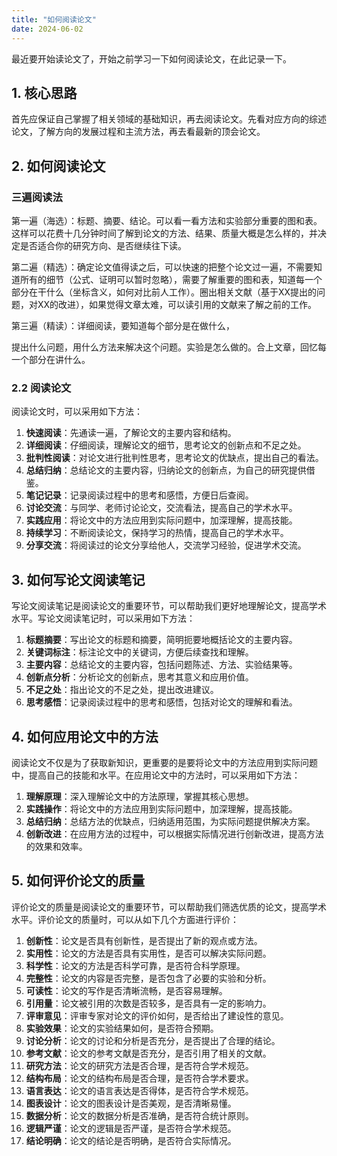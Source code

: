```yaml
---
title: "如何阅读论文"
date: 2024-06-02
---
```


最近要开始读论文了，开始之前学习一下如何阅读论文，在此记录一下。

## 1. 核心思路

首先应保证自己掌握了相关领域的基础知识，再去阅读论文。先看对应方向的综述论文，了解方向的发展过程和主流方法，再去看最新的顶会论文。


## 2. 如何阅读论文

### 三遍阅读法

第一遍（海选）：标题、摘要、结论。可以看一看方法和实验部分重要的图和表。这样可以花费十几分钟时间了解到论文的方法、结果、质量大概是怎么样的，并决定是否适合你的研究方向、是否继续往下读。

第二遍（精选）：确定论文值得读之后，可以快速的把整个论文过一遍，不需要知道所有的细节（公式、证明可以暂时忽略），需要了解重要的图和表，知道每一个部分在干什么（坐标含义，如何对比前人工作）。圈出相关文献（基于XX提出的问题，对XX的改进），如果觉得文章太难，可以读引用的文献来了解之前的工作。

第三遍（精读）：详细阅读，要知道每个部分是在做什么，

提出什么问题，用什么方法来解决这个问题。实验是怎么做的。合上文章，回忆每一个部分在讲什么。


### 2.2 阅读论文

阅读论文时，可以采用如下方法：

1. **快速阅读**：先通读一遍，了解论文的主要内容和结构。
2. **详细阅读**：仔细阅读，理解论文的细节，思考论文的创新点和不足之处。
3. **批判性阅读**：对论文进行批判性思考，思考论文的优缺点，提出自己的看法。
4. **总结归纳**：总结论文的主要内容，归纳论文的创新点，为自己的研究提供借鉴。
5. **笔记记录**：记录阅读过程中的思考和感悟，方便日后查阅。
6. **讨论交流**：与同学、老师讨论论文，交流看法，提高自己的学术水平。
7. **实践应用**：将论文中的方法应用到实际问题中，加深理解，提高技能。
8. **持续学习**：不断阅读论文，保持学习的热情，提高自己的学术水平。
9. **分享交流**：将阅读过的论文分享给他人，交流学习经验，促进学术交流。

## 3. 如何写论文阅读笔记

写论文阅读笔记是阅读论文的重要环节，可以帮助我们更好地理解论文，提高学术水平。写论文阅读笔记时，可以采用如下方法：

1. **标题摘要**：写出论文的标题和摘要，简明扼要地概括论文的主要内容。
2. **关键词标注**：标注论文中的关键词，方便后续查找和理解。
3. **主要内容**：总结论文的主要内容，包括问题陈述、方法、实验结果等。
4. **创新点分析**：分析论文的创新点，思考其意义和应用价值。
5. **不足之处**：指出论文的不足之处，提出改进建议。
6. **思考感悟**：记录阅读过程中的思考和感悟，包括对论文的理解和看法。

## 4. 如何应用论文中的方法

阅读论文不仅是为了获取新知识，更重要的是要将论文中的方法应用到实际问题中，提高自己的技能和水平。在应用论文中的方法时，可以采用如下方法：

1. **理解原理**：深入理解论文中的方法原理，掌握其核心思想。
2. **实践操作**：将论文中的方法应用到实际问题中，加深理解，提高技能。
3. **总结归纳**：总结方法的优缺点，归纳适用范围，为实际问题提供解决方案。
4. **创新改进**：在应用方法的过程中，可以根据实际情况进行创新改进，提高方法的效果和效率。

## 5. 如何评价论文的质量

评价论文的质量是阅读论文的重要环节，可以帮助我们筛选优质的论文，提高学术水平。评价论文的质量时，可以从如下几个方面进行评价：

1. **创新性**：论文是否具有创新性，是否提出了新的观点或方法。
2. **实用性**：论文的方法是否具有实用性，是否可以解决实际问题。
3. **科学性**：论文的方法是否科学可靠，是否符合科学原理。
4. **完整性**：论文的内容是否完整，是否包含了必要的实验和分析。
5. **可读性**：论文的写作是否清晰流畅，是否容易理解。
6. **引用量**：论文被引用的次数是否较多，是否具有一定的影响力。
7. **评审意见**：评审专家对论文的评价如何，是否给出了建设性的意见。
8. **实验效果**：论文的实验结果如何，是否符合预期。
9. **讨论分析**：论文的讨论和分析是否充分，是否提出了合理的结论。
10. **参考文献**：论文的参考文献是否充分，是否引用了相关的文献。
11. **研究方法**：论文的研究方法是否合理，是否符合学术规范。
12. **结构布局**：论文的结构布局是否合理，是否符合学术要求。
13. **语言表达**：论文的语言表达是否得体，是否符合学术规范。
14. **图表设计**：论文的图表设计是否美观，是否清晰易懂。
15. **数据分析**：论文的数据分析是否准确，是否符合统计原则。
16. **逻辑严谨**：论文的逻辑是否严谨，是否符合学术规范。
17. **结论明确**：论文的结论是否明确，是否符合实际情况。


